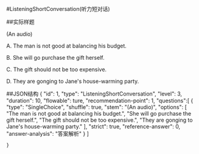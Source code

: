 #ListeningShortConversation(听力短对话)

##实际样题

(An audio) 

A. The man is not good at balancing his budget.

B. She will go purchase the gift herself. 

C. The gift should not be too expensive. 

D. They are gonging to Jane's house-warming party. 

##JSON结构
	{
	    "id": 1,
		"type": "ListeningShortConversation",
		"level": 3,
		"duration": 10,
		"flowable": ture,
		"recommendation-point": 1,
		"questions":[
			{
				"type": "SingleChoice",
				"shuffle": true,
				"stem": "(An audio)",
				"options": [
		 			"The man is not good at balancing his budget.",
		  			"She will go purchase the gift herself.",
		  			"The gift should not be too expensive.",
		  			"They are gonging to Jane's house-warming party."
		  		],
		  		"strict": true,
				"reference-answer": 0,
				"answer-analysis": "答案解析"
			}
		]

	}